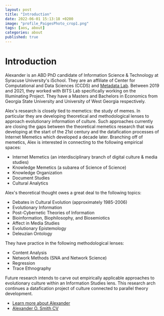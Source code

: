 ```yaml
---
layout: post
title: "Introduction"
date: 2022-06-01 15:13:18 +0200
image: "profile_PaigesPhoto_crop1.png"
tags: [aos, about]
categories: about
published: true
---
```


# Introduction

Alexander is an ABD PhD candidate of Information Science & Technology at Syracuse University's iSchool. They are an affiliate of Center for Computational and Data Sciences (CCDS) and [Metadata Lab](https://ischool.syr.edu/research/metadata-lab/). Between 2019 and 2021, they worked with BITS Lab specifically working on the Illuminating Project. They have a Masters and Bachelors in Economics from Georgia State University and University of West Georgia respectively.

Alex's research is closely tied to memetics: the study of memes. In particular they are developing theoretical and methodological lenses to approach evolutionary information of culture. Such approaches currently are closing the gaps between the theoretical memetics research that was developing at the start of the 21st century and the datafication processes of Internet Memetics which developed a decade later. Branching off of memetics, Alex is interested in connecting to the following empirical spaces:
- Internet Memetics (an interdisciplinary branch of digital culture & media studies)
- Knowledge Memetics (a subarea of Science of Science)
- Knowledge Organization
- Document Studies
- Cultural Analytics

Alex's theoretical thought owes a great deal to the following topics:
- Debates in Cultural Evolution (approximately 1985-2006)
- Evolutionary Information
- Post-Cybernetic Theories of Information
- Bioinformation, Biophilosophy, and Biosemiotics
- Affect in Media Studies
- Evolutionary Epistemology
- Deleuzian Ontology

They have practice in the following methodological lenses:
- Content Analysis
- Network Methods (SNA and Network Science)
- Regression
- Trace Ethnography

Future research intends to carve out empirically applicable approaches to evolutionary culture within an Information Studies lens. This research arch continues a datafication project of culture connected to parallel theory development.

  * [Learn more about Alexander](/AboutAlexander/)
  * [Alexander O. Smith CV](/cv/)
